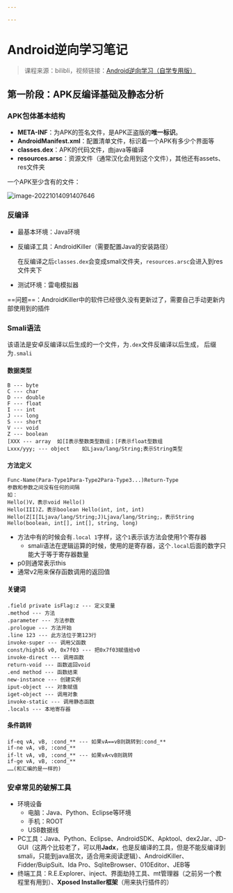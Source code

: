 ```yaml
---

---
```




# Android逆向学习笔记

> 课程来源：bilibli，视频链接：[Android逆向学习（自学专用版）](https://www.bilibili.com/video/BV19G4y1v7EG/?spm_id_from=333.337.search-card.all.click&vd_source=1685dbb19ce1624124f7b004f1afa849)



## 第一阶段：APK反编译基础及静态分析

### APK包体基本结构

* **META-INF**：为APK的签名文件，是APK正盗版的**唯一标识**。
* **AndroidManifest.xml**：配置清单文件，标识着一个APK有多少个界面等
* **classes.dex**：APK的代码文件，由java等编译
* **resources.arsc**：资源文件（通常汉化会用到这个文件），其他还有assets、res文件夹

一个APK至少含有的文件：

![image-20221014091407646](C:\Users\付文轩\AppData\Roaming\Typora\typora-user-images\image-20221014091407646.png)



### 反编译

* 最基本环境：Java环境

* 反编译工具：AndroidKiller（需要配置Java的安装路径）

  在反编译之后`classes.dex`会变成smali文件夹，`resources.arsc`会进入到res文件夹下

* 测试环境：雷电模拟器

==问题==：AndroidKiller中的软件已经很久没有更新过了，需要自己手动更新内部使用到的插件



### Smali语法

该语法是安卓反编译以后生成的一个文件，为`.dex`文件反编译以后生成， 后缀为`.smali`

#### 数据类型

```
B --- byte
C --- char
D --- double
F --- float
I --- int
J --- long
S --- short
V --- void
Z --- boolean
[XXX --- array	如[I表示整数类型数组；[F表示float型数组
Lxxx/yyy; --- object	如Ljava/lang/String;表示String类型
```

#### 方法定义

```
Func-Name(Para-Type1Para-Type2Para-Type3...)Return-Type
参数和参数之间没有任何的间隔
如：
Hello()V，表示void Hello()
Hello(III)Z，表示boolean Hello(int, int, int)
Hello(Z[I[ILjava/lang/String;J)Ljava/lang/String;，表示String Hello(boolean, int[], int[], string, long)
```

* 方法中有的时候会有`.local 1`字样，这个`1`表示该方法会使用1个寄存器
  * smali语法在逻辑运算的时候，使用的是寄存器，这个`.local`后面的数字只能大于等于寄存器数量
* p0则通常表示this
* 通常v2用来保存函数调用的返回值

#### 关键词

```
.field private isFlag:z --- 定义变量
.method --- 方法
.parameter --- 方法参数
.prologue --- 方法开始
.line 123 --- 此方法位于第123行
invoke-super --- 调用父函数
const/high16 v0, 0x7f03 --- 把0x7f03赋值给v0
invoke-direct --- 调用函数
return-void --- 函数返回void
.end method --- 函数结束
new-instance --- 创建实例
iput-object --- 对象赋值
iget-object --- 调用对象
invoke-static --- 调用静态函数
.locals --- 本地寄存器
```

#### 条件跳转

``` --- 
if-eq vA, vB, :cond_** --- 如果vA==vB则跳转到:cond_**
if-ne vA, vB, :cond_**
if-lt vA, vB, :cond_** --- 如果vA<vB则跳转
if-ge vA, vB, :cond_**
……(和汇编的是一样的)
```



### 安卓常见的破解工具

* 环境设备
  * 电脑：Java、Python、Eclipse等环境
  * 手机：ROOT
  * USB数据线
* PC工具：Java、Python、Eclipse、AndroidSDK、Apktool、dex2Jar、JD-GUI（这两个比较老了，可以用**Jadx**，也是反编译的工具，但是不能反编译到smali，只能到java层次，适合用来阅读逻辑）、AndroidKiller、Fidder/BuipSuit、Ida Pro、SqliteBrowser、010Editor、JEB等
* 终端工具：R.E.Explorer、inject、界面劫持工具、mt管理器（之前另一个教程里有用到）、**Xposed Installer框架**（用来执行插件的）
